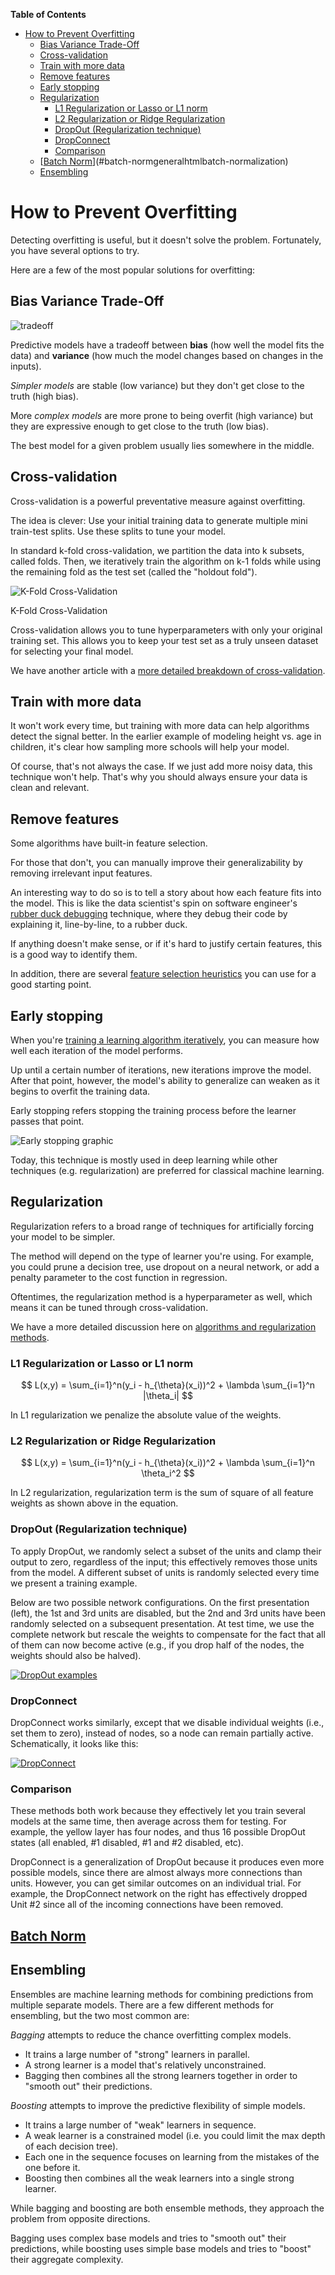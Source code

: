 <!-- markdown-toc start - Don't edit this section. Run M-x markdown-toc-refresh-toc -->

**Table of Contents**

- [How to Prevent Overfitting](#how-to-prevent-overfitting)
  - [Bias Variance Trade-Off](#bias-variance-trade-off)
  - [Cross-validation](#cross-validation)
  - [Train with more data](#train-with-more-data)
  - [Remove features](#remove-features)
  - [Early stopping](#early-stopping)
  - [Regularization](#regularization)
    - [L1 Regularization or Lasso or L1 norm](#l1-regularization-or-lasso-or-l1-norm)
    - [L2 Regularization or Ridge Regularization](#l2-regularization-or-ridge-regularization)
    - [DropOut (Regularization technique)](#dropout-regularization-technique)
    - [DropConnect](#dropconnect)
    - [Comparison](#comparison)
  - [[Batch Norm](../General.html#batch-normalization)](#batch-normgeneralhtmlbatch-normalization)
  - [Ensembling](#ensembling)

<!-- markdown-toc end -->

# How to Prevent Overfitting

Detecting overfitting is useful, but it doesn't solve the problem. Fortunately, you have several options to try.

Here are a few of the most popular solutions for overfitting:

## Bias Variance Trade-Off

![tradeoff](../../assets/bias-variance-total-error.jpg)

Predictive models have a tradeoff between **bias** (how well the model fits the data) and **variance** (how much the model changes based on changes in the inputs).

_Simpler models_ are stable (low variance) but they don't get close to the truth (high bias).

More _complex models_ are more prone to being overfit (high variance) but they are expressive enough to get close to the truth (low bias).

The best model for a given problem usually lies somewhere in the middle.

## Cross-validation

Cross-validation is a powerful preventative measure against overfitting.

The idea is clever: Use your initial training data to generate multiple mini train-test splits. Use these splits to tune your model.

In standard k-fold cross-validation, we partition the data into k subsets, called folds. Then, we iteratively train the algorithm on k-1 folds while using the remaining fold as the test set (called the "holdout fold").

![K-Fold Cross-Validation](https://elitedatascience.com/wp-content/uploads/2017/06/Cross-Validation-Diagram.jpg)

K-Fold Cross-Validation

Cross-validation allows you to tune hyperparameters with only your original training set. This allows you to keep your test set as a truly unseen dataset for selecting your final model.

We have another article with a [more detailed breakdown of cross-validation](https://elitedatascience.com/machine-learning-iteration#micro).

## Train with more data

It won't work every time, but training with more data can help algorithms detect the signal better. In the earlier example of modeling height vs. age in children, it's clear how sampling more schools will help your model.

Of course, that's not always the case. If we just add more noisy data, this technique won't help. That's why you should always ensure your data is clean and relevant.

## Remove features

Some algorithms have built-in feature selection.

For those that don't, you can manually improve their generalizability by removing irrelevant input features.

An interesting way to do so is to tell a story about how each feature fits into the model. This is like the data scientist's spin on software engineer's [rubber duck debugging](https://en.wikipedia.org/wiki/Rubber_duck_debugging) technique, where they debug their code by explaining it, line-by-line, to a rubber duck.

If anything doesn't make sense, or if it's hard to justify certain features, this is a good way to identify them.

In addition, there are several [feature selection heuristics](https://elitedatascience.com/dimensionality-reduction-algorithms#feature-selection) you can use for a good starting point.

## Early stopping

When you're [training a learning algorithm iteratively](https://elitedatascience.com/machine-learning-iteration#model), you can measure how well each iteration of the model performs.

Up until a certain number of iterations, new iterations improve the model. After that point, however, the model's ability to generalize can weaken as it begins to overfit the training data.

Early stopping refers stopping the training process before the learner passes that point.

![Early stopping graphic](https://elitedatascience.com/wp-content/uploads/2017/09/early-stopping-graphic.jpg)

Today, this technique is mostly used in deep learning while other techniques (e.g. regularization) are preferred for classical machine learning.

## Regularization

Regularization refers to a broad range of techniques for artificially forcing your model to be simpler.

The method will depend on the type of learner you're using. For example, you could prune a decision tree, use dropout on a neural network, or add a penalty parameter to the cost function in regression.

Oftentimes, the regularization method is a hyperparameter as well, which means it can be tuned through cross-validation.

We have a more detailed discussion here on [algorithms and regularization methods](http://elitedatascience.com/machine-learning-algorithms).

### L1 Regularization or Lasso or L1 norm

$$
L(x,y) = \sum_{i=1}^n(y_i - h_{\theta}(x_i))^2 + \lambda \sum_{i=1}^n |\theta_i|
$$

In L1 regularization we penalize the absolute value of the weights.

### L2 Regularization or Ridge Regularization

$$
L(x,y) = \sum_{i=1}^n(y_i - h_{\theta}(x_i))^2 + \lambda \sum_{i=1}^n \theta_i^2
$$

In L2 regularization, regularization term is the sum of square of all feature weights as shown above in the equation.

### DropOut (Regularization technique)

To apply DropOut, we randomly select a subset of the units and clamp their output to zero, regardless of the input; this effectively removes those units from the model. A different subset of units is randomly selected every time we present a training example.

Below are two possible network configurations. On the first presentation (left), the 1st and 3rd units are disabled, but the 2nd and 3rd units have been randomly selected on a subsequent presentation. At test time, we use the complete network but rescale the weights to compensate for the fact that all of them can now become active (e.g., if you drop half of the nodes, the weights should also be halved).

[![DropOut examples](https://i.stack.imgur.com/CewjH.png)](https://i.stack.imgur.com/CewjH.png)

### DropConnect

DropConnect works similarly, except that we disable individual weights (i.e., set them to zero), instead of nodes, so a node can remain partially active. Schematically, it looks like this:

[![DropConnect](https://i.stack.imgur.com/D1QC7.png)](https://i.stack.imgur.com/D1QC7.png)

### Comparison

These methods both work because they effectively let you train several models at the same time, then average across them for testing. For example, the yellow layer has four nodes, and thus 16 possible DropOut states (all enabled, #1 disabled, #1 and #2 disabled, etc).

DropConnect is a generalization of DropOut because it produces even more possible models, since there are almost always more connections than units. However, you can get similar outcomes on an individual trial. For example, the DropConnect network on the right has effectively dropped Unit #2 since all of the incoming connections have been removed.

## [Batch Norm](../General.html#batch-normalization)

## Ensembling

Ensembles are machine learning methods for combining predictions from multiple separate models. There are a few different methods for ensembling, but the two most common are:

_Bagging_ attempts to reduce the chance overfitting complex models.

- It trains a large number of "strong" learners in parallel.
- A strong learner is a model that's relatively unconstrained.
- Bagging then combines all the strong learners together in order to "smooth out" their predictions.

_Boosting_ attempts to improve the predictive flexibility of simple models.

- It trains a large number of "weak" learners in sequence.
- A weak learner is a constrained model (i.e. you could limit the max depth of each decision tree).
- Each one in the sequence focuses on learning from the mistakes of the one before it.
- Boosting then combines all the weak learners into a single strong learner.

While bagging and boosting are both ensemble methods, they approach the problem from opposite directions.

Bagging uses complex base models and tries to "smooth out" their predictions, while boosting uses simple base models and tries to "boost" their aggregate complexity.
